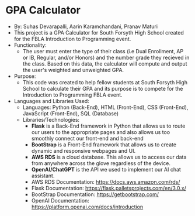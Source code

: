 # GPA Calculator
- By: Suhas Devarapalli, Aarin Karamchandani, Pranav Maturi
- This project is a GPA Calculator for South Forsyth High School created for the FBLA Introduction to Programming event.
- Functionality:
  - The user must enter the type of their class (i.e Dual Enrollment, AP or IB, Regular, and/or Honors) and the number grade they recieved in the class. Based on this data, the calculator will compute and output the user's weighted and unweighted GPA.
- Purpose:
  - This code was created to help fellow students at South Forsyth High School to calculate their GPA and its purpose is to compete for the Introduction to Programming FBLA event.
- Languages and Libraries Used:
  - Languages: Python (Back-End), HTML (Front-End), CSS (Front-End), JavaScript (Front-End), SQL (Database)
  - Libraries/Technologies:
    - **Flask** is a Back-End framework in Python that allows us to route our users to the appropriate pages and also allows us too smoothly connect our front-end and back-end
    - **BootStrap** is a Front-End framework that allows us to create dynamic and responsive webpages and UI.
    - **AWS RDS** is a cloud database. This allows us to access our data from anywhere across the glove regardless of the device.
    - **OpenAI/ChatGPT** is the API we used to implement our AI chat assistant.
    - AWS RDS Documentation: https://docs.aws.amazon.com/rds/
    - Flask Documentation: https://flask.palletsprojects.com/en/3.0.x/
    - BootStrap Documentation: https://getbootstrap.com/
    - OpenAI Documentation: https://platform.openai.com/docs/introduction
